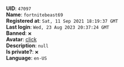 **UID**: `47097`  
**Name**: `fortnitebeast69`  
**Registered at**: `Sat, 11 Sep 2021 18:19:37 GMT`  
**Last login**: `Wed, 23 Aug 2023 20:37:24 GMT`  
**Banned**: `❌`  
**Avatar**: [click](/avatars/5d24c1f6-8c77-45ff-97a1-e00b54c0dde4.png)  
**Description**: ```null```  
**Is private?**: `❌`  
**Language**: `en-US`